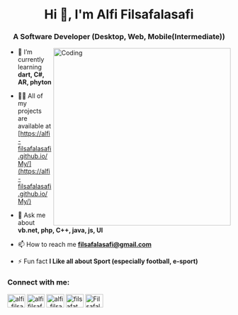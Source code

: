 <h1 align="center">Hi 👋, I'm Alfi Filsafalasafi</h1>
<h3 align="center">A Software Developer (Desktop, Web, Mobile(Intermediate))</h3>
<img align="right" alt="Coding" width="400" src="https://cdn.dribbble.com/users/1162077/screenshots/3848914/programmer.gif">

- 🌱 I’m currently learning **dart, C#, AR, phyton**

- 👨‍💻 All of my projects are available at [https://alfi-filsafalasafi.github.io/My/](https://alfi-filsafalasafi.github.io/My/)

- 💬 Ask me about **vb.net, php, C++, java, js, UI**

- 📫 How to reach me **filsafalasafi@gmail.com**

- ⚡ Fun fact **I Like all about Sport (especially football, e-sport)**

<h3 align="left">Connect with me:</h3>
<p align="left">
<a href="https://twitter.com/alfi_filsafat" target="blank"><img align="center" src="https://raw.githubusercontent.com/rahuldkjain/github-profile-readme-generator/master/src/images/icons/Social/twitter.svg" alt="alfi_filsafat" height="30" width="40" /></a>
<a href="https://fb.com/alfi filsafalasafi" target="blank"><img align="center" src="https://raw.githubusercontent.com/rahuldkjain/github-profile-readme-generator/master/src/images/icons/Social/facebook.svg" alt="alfi filsafalasafi" height="30" width="40" /></a>
<a href="https://instagram.com/alfi_filsafat" target="blank"><img align="center" src="https://raw.githubusercontent.com/rahuldkjain/github-profile-readme-generator/master/src/images/icons/Social/instagram.svg" alt="alfi_filsafat" height="30" width="40" /></a>
<a href="https://dribbble.com/filsafa" target="blank"><img align="center" src="https://raw.githubusercontent.com/rahuldkjain/github-profile-readme-generator/master/src/images/icons/Social/dribbble.svg" alt="filsafat" height="30" width="40" /></a>
<a href="https://discord.gg/Filsafalasafi#9154" target="blank"><img align="center" src="https://raw.githubusercontent.com/rahuldkjain/github-profile-readme-generator/master/src/images/icons/Social/discord.svg" alt="Filsafalasafi#9154" height="30" width="40" /></a>
</p>
